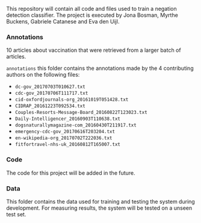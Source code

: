 This repository will contain all code and files used to train a negation detection classifier.
The project is executed by Jona Bosman, Myrthe Buckens, Gabriele Catanese and Eva den Uijl.

### Annotations
10 articles about vaccination that were retrieved from a larger batch of articles.

`annotations` this folder contains the annotations made by the 4 contributing authors on the following files:

* `dc-gov_20170703T010627.txt`
* `cdc-gov_20170706T111717.txt`
* `cid-oxfordjournals-org_20161019T051428.txt`
* `CIDRAP_20161223T092534.txt`
* `Couples-Resorts-Message-Board_20160822T123023.txt`
* `Daily-Intelligencer_20160903T110638.txt`
* `dogsnaturallymagazine-com_20160430T211917.txt`
* `emergency-cdc-gov_20170616T203204.txt`
* `en-wikipedia-org_20170702T222036.txt`
* `fitfortravel-nhs-uk_20160812T165007.txt`

### Code
The code for this project will be added in the future.

### Data
This folder contains the data used for training and testing the system during development. 
For measuring results, the system will be tested on a unseen test set.
